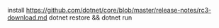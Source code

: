 install https://github.com/dotnet/core/blob/master/release-notes/rc3-download.md
dotnet restore && dotnet run
